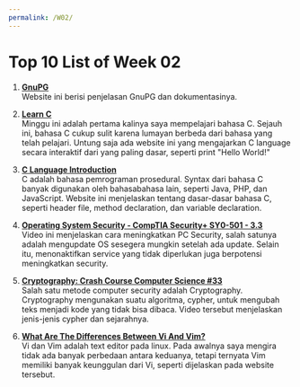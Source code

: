 ```yaml
---
permalink: /W02/
---
```

# Top 10 List of Week 02

1. [**GnuPG**](https://gnupg.org/)<br>
    Website ini berisi penjelasan GnuPG dan dokumentasinya.
    
2. [**Learn C**](https://www.learn-c.org/)<br>
    Minggu ini adalah pertama kalinya saya mempelajari bahasa C. Sejauh ini, bahasa C cukup sulit karena lumayan berbeda dari bahasa yang telah pelajari. Untung saja ada website ini yang mengajarkan C language secara interaktif dari yang paling dasar, seperti print "Hello World!"
    
3. [**C Language Introduction**](https://www.geeksforgeeks.org/c-language-set-1-introduction/)<br>
    C adalah bahasa pemrograman prosedural. Syntax dari bahasa C banyak digunakan oleh bahasabahasa lain, seperti Java, PHP, dan JavaScript. Website ini menjelaskan tentang dasar-dasar bahasa C, seperti header file, method declaration, dan variable declaration.
    
4. [**Operating System Security - CompTIA Security+ SY0-501 - 3.3**](https://www.youtube.com/watch?v=fAhvVqw_dus)<br>
    Video ini menjelaskan cara meningkatkan PC Security, salah satunya adalah mengupdate OS sesegera mungkin setelah ada update. Selain itu, menonaktifkan service yang tidak diperlukan juga berpotensi meningkatkan security.
    
5. [**Cryptography: Crash Course Computer Science #33**](https://www.youtube.com/watch?v=jhXCTbFnK8o)<br>
    Salah satu metode computer security adalah Cryptography. Cryptography mengunakan suatu algoritma, cypher, untuk mengubah teks menjadi kode yang tidak bisa dibaca. Video tersebut menjelaskan jenis-jenis cypher dan sejarahnya.

10. [**What Are The Differences Between Vi And Vim?**](https://www.shell-tips.com/linux/vi-vs-vim/)<br>
    Vi dan Vim adalah text editor pada linux. Pada awalnya saya mengira tidak ada banyak perbedaan antara keduanya, tetapi ternyata Vim memiliki banyak keunggulan dari Vi, seperti dijelaskan pada website tersebut.


